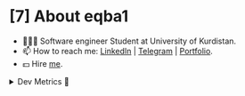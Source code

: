 # [7] About eqba1

- 🧑🏻‍💻 Software engineer Student at University of Kurdistan.
- 📫 How to reach me: [LinkedIn](https://www.linkedin.com/in/eghbal-amininejad-3a29211a5/) | [Telegram](https://t.me/eqba1) | [Portfolio](https://eqba1.github.io/).
- 💵 Hire [me](mailto:comtech9064@gmail.com).

<details><summary>Dev Metrics 💅</summary>

**🐱 My Github Data** 

> 🏆 (none) Contributions in the Year 2020
 > 
> 📦 (none) kB Used in Github's Storage 
 > 
> 💼 Linux researcher
 > 
> 📜 (none) Public Repositories
 > 
> 🔑 0 Private Repository 
>

📊 **This Week I Spent My Time On** 

```text
⌚︎ Time Zone: Asia/Tehran

💬 Programming Languages: 
Python                   12 hrs 40 mins      ████████████░░░░░░░░░░░░░   47.88% 
Bash                     1 hr 40 mins        █░░░░░░░░░░░░░░░░░░░░░░░░   6.33%

🔥 Editors: 
VS Code                  14 hrs 15 mins      █████████████░░░░░░░░░░░░   53.9% 

```
